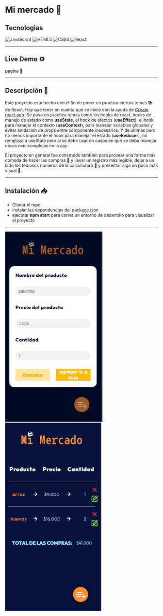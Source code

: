 # Mi mercado 🛒

## Tecnologias

![JavaScript](https://img.shields.io/badge/javascript-%23323330.svg?style=for-the-badge&logo=javascript&logoColor=%23F7DF1E) ![HTML5](https://img.shields.io/badge/html5-%23E34F26.svg?style=for-the-badge&logo=html5&logoColor=white) ![CSS3](https://img.shields.io/badge/css3-%231572B6.svg?style=for-the-badge&logo=css3&logoColor=white) ![React](https://img.shields.io/badge/react-%2320232a.svg?style=for-the-badge&logo=react&logoColor=%2361DAFB)

---

## Live Demo ⚙️

[pagina](https://diegodelgadomao.github.io/mi-mercado-proyecto/) 📂

---

## Descripción 📝

Este proyecto esta hecho con el fin de poner en practica ciertos temas 📚 de React. Hay que tener en cuenta que se inicio con la ayuda de [Create react app](https://github.com/facebook/create-react-app). Se puso en practica temas como los hooks de react, hooks de manejo de estado como **useState**, el hook de efectos (**useEffect**), el hook para manejar el contexto (**useContext**), para manejar variables globales y evitar anidación de props entre componente inecesarios. Y de ultimas pero no menos importante el hook para manejar el estado (**useReducer**), no remplaza a useState pero si se debe usar en casos en que se deba manejar cosas más complejas en la app

El proyecto en general fue construido también para proveer una forma más comoda de hacer las compras 📱 y llevar un registro más legible, dejar a un lado los tediosos números de la calculadora 🧮 y presentar algo un poco más visual 👀.

---

## Instalación 📥

- Clonar el repo
- instalar las dependencias del package.json
- ejecutar **npm start** para correr un entorno de desarrollo para visualizar el proyecto

---

![](./src/assets/mobile-app.png) ![](./src/assets/mobile-2-app.png)
